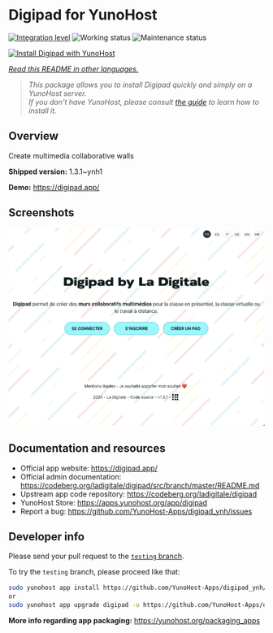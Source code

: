 <!--
N.B.: This README was automatically generated by <https://github.com/YunoHost/apps/tree/master/tools/readme_generator>
It shall NOT be edited by hand.
-->

# Digipad for YunoHost

[![Integration level](https://dash.yunohost.org/integration/digipad.svg)](https://ci-apps.yunohost.org/ci/apps/digipad/) ![Working status](https://ci-apps.yunohost.org/ci/badges/digipad.status.svg) ![Maintenance status](https://ci-apps.yunohost.org/ci/badges/digipad.maintain.svg)

[![Install Digipad with YunoHost](https://install-app.yunohost.org/install-with-yunohost.svg)](https://install-app.yunohost.org/?app=digipad)

*[Read this README in other languages.](./ALL_README.md)*

> *This package allows you to install Digipad quickly and simply on a YunoHost server.*  
> *If you don't have YunoHost, please consult [the guide](https://yunohost.org/install) to learn how to install it.*

## Overview

Create multimedia collaborative walls

**Shipped version:** 1.3.1~ynh1

**Demo:** <https://digipad.app/>

## Screenshots

![Screenshot of Digipad](./doc/screenshots/screenshot.png)

## Documentation and resources

- Official app website: <https://digipad.app/>
- Official admin documentation: <https://codeberg.org/ladigitale/digipad/src/branch/master/README.md>
- Upstream app code repository: <https://codeberg.org/ladigitale/digipad>
- YunoHost Store: <https://apps.yunohost.org/app/digipad>
- Report a bug: <https://github.com/YunoHost-Apps/digipad_ynh/issues>

## Developer info

Please send your pull request to the [`testing` branch](https://github.com/YunoHost-Apps/digipad_ynh/tree/testing).

To try the `testing` branch, please proceed like that:

```bash
sudo yunohost app install https://github.com/YunoHost-Apps/digipad_ynh/tree/testing --debug
or
sudo yunohost app upgrade digipad -u https://github.com/YunoHost-Apps/digipad_ynh/tree/testing --debug
```

**More info regarding app packaging:** <https://yunohost.org/packaging_apps>
